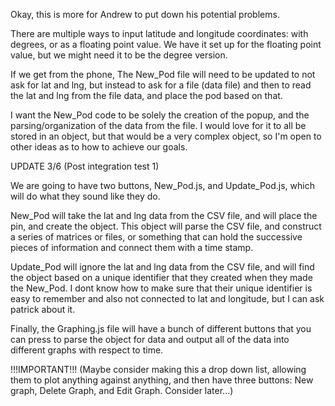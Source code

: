 Okay, this is more for Andrew to put down his potential problems. 

There are multiple ways to input latitude and longitude coordinates: with degrees, or as a floating point value. We have it set up for the floating point value, but we might need it to be the degree version. 

If we get from the phone, The New_Pod file will need to be updated to not ask for lat and lng, but instead to ask for a file (data file) and then to read the lat and lng from the file data, and place the pod based on that. 

I want the New_Pod code to be solely the creation of the popup, and the parsing/organization of the data from the file. I would love for it to all be stored in an object, but that would be a very complex object, so I'm open to other ideas as to how to achieve our goals. 


UPDATE 3/6
(Post integration test 1)


We are going to have two buttons, New_Pod.js, and Update_Pod.js, which will do what they sound like they do. 

New_Pod will take the lat and lng data from the CSV file, and will place the pin, and create the object. This object will parse the CSV file, and construct a series of matrices or files, or something that can hold the successive pieces of information and connect them with a time stamp.

Update_Pod will ignore the lat and lng data from the CSV file, and will find the object based on a unique identifier that they created when they made the New_Pod. I dont know how to make sure that their unique identifier is easy to remember and also not connected to lat and longitude, but I can ask patrick about it. 

Finally, the Graphing.js file will have a bunch of different buttons that you can press to parse the object for data and output all of the data into different graphs with respect to time. 

!!!IMPORTANT!!!
(Maybe consider making this a drop down list, allowing them to plot anything against anything, and then have three buttons: New graph, Delete Graph, and Edit Graph. Consider later...)
